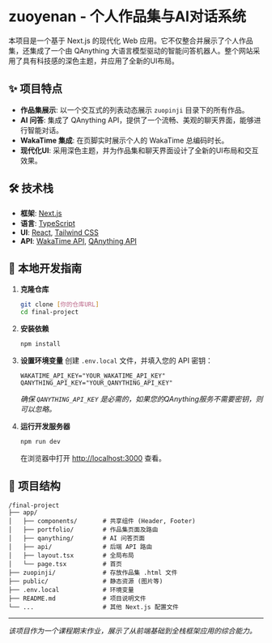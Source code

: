 # zuoyenan - 个人作品集与AI对话系统

本项目是一个基于 Next.js 的现代化 Web 应用。它不仅整合并展示了个人作品集，还集成了一个由 QAnything 大语言模型驱动的智能问答机器人。整个网站采用了具有科技感的深色主题，并应用了全新的UI布局。

## ✨ 项目特点

- **作品集展示**: 以一个交互式的列表动态展示 `zuopinji` 目录下的所有作品。
- **AI 问答**: 集成了 QAnything API，提供了一个流畅、美观的聊天界面，能够进行智能对话。
- **WakaTime 集成**: 在页脚实时展示个人的 WakaTime 总编码时长。
- **现代化UI**: 采用深色主题，并为作品集和聊天界面设计了全新的UI布局和交互效果。

## 🛠️ 技术栈

- **框架**: [Next.js](https://nextjs.org/)
- **语言**: [TypeScript](https://www.typescriptlang.org/)
- **UI**: [React](https://reactjs.org/), [Tailwind CSS](https://tailwindcss.com/)
- **API**: [WakaTime API](https://wakatime.com/developers), [QAnything API](https://qanything.ai/)

## 🚀 本地开发指南

1.  **克隆仓库**
    ```bash
    git clone [你的仓库URL]
    cd final-project
    ```

2.  **安装依赖**
    ```bash
    npm install
    ```

3.  **设置环境变量**
    创建 `.env.local` 文件，并填入您的 API 密钥：
    ```
    WAKATIME_API_KEY="YOUR_WAKATIME_API_KEY"
    QANYTHING_API_KEY="YOUR_QANYTHING_API_KEY" 
    ```
    *确保 `QANYTHING_API_KEY` 是必需的，如果您的QAnything服务不需要密钥，则可以忽略。*

4.  **运行开发服务器**
    ```bash
    npm run dev
    ```

    在浏览器中打开 [http://localhost:3000](http://localhost:3000) 查看。

## 📂 项目结构

```
/final-project
├── app/
│   ├── components/       # 共享组件 (Header, Footer)
│   ├── portfolio/        # 作品集页面及路由
│   ├── qanything/        # AI 问答页面
│   ├── api/              # 后端 API 路由
│   ├── layout.tsx        # 全局布局
│   └── page.tsx          # 首页
├── zuopinji/             # 存放作品集 .html 文件
├── public/               # 静态资源 (图片等)
├── .env.local            # 环境变量
├── README.md             # 项目说明文件
└── ...                   # 其他 Next.js 配置文件
```

---
*该项目作为一个课程期末作业，展示了从前端基础到全栈框架应用的综合能力。*

